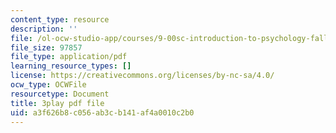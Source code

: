 ```yaml
---
content_type: resource
description: ''
file: /ol-ocw-studio-app/courses/9-00sc-introduction-to-psychology-fall-2011/a3f626b8c056ab3cb141af4a0010c2b0_vf1U3Nt3HQk.pdf
file_size: 97857
file_type: application/pdf
learning_resource_types: []
license: https://creativecommons.org/licenses/by-nc-sa/4.0/
ocw_type: OCWFile
resourcetype: Document
title: 3play pdf file
uid: a3f626b8-c056-ab3c-b141-af4a0010c2b0
---
```

